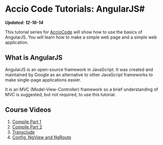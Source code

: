 # Accio Code Tutorials: AngularJS#

***Updated: 12-16-14***

This tutorial series for [AccioCode](https://www.youtube.com/user/CDPAdvertising "Accio Code on YouTube") will show how to use the basics of AngularJS. You will learn how to make a simple web page and a simple web application.

## What is AngularJS ##
AngularJS is an open-source framework in JavaScript. It was created and maintained by Google as an alternative to other JavaScript frameworks to make single-page applications easier.

It is an MVC (Model-View-Controller) framework so a brief understanding of MVC is suggested, but not required, to use this tutorial.

## Course Videos ##
1. [Compile Part 1](https://www.youtube.com/watch?v=FemQfKf03gY "Compile, Pre, Post")
2. [Compile Part 2](https://www.youtube.com/watch?v=uV_YoyQhrJY "$compile")
3. [Transclude](https://www.youtube.com/watch?v=A0mdSbdE7-E "Transclude")
4. [Config, NgView and NgRoute](https://www.youtube.com/watch?v=ZtqzeYooMw4 "Config, NgView and NgRoute")